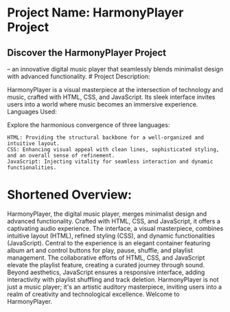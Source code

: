 # Project Name: HarmonyPlayer Project

<h2> Discover the HarmonyPlayer Project</h2> – an innovative digital music player that seamlessly blends minimalist design with advanced functionality.
# Project Description:</h1>

HarmonyPlayer is a visual masterpiece at the intersection of technology and music, crafted with HTML, CSS, and JavaScript. Its sleek interface invites users into a world where music becomes an immersive experience.
Languages Used:

Explore the harmonious convergence of three languages:

    HTML: Providing the structural backbone for a well-organized and intuitive layout.
    CSS: Enhancing visual appeal with clean lines, sophisticated styling, and an overall sense of refinement.
    JavaScript: Injecting vitality for seamless interaction and dynamic functionalities.

# Shortened Overview:

HarmonyPlayer, the digital music player, merges minimalist design and advanced functionality. Crafted with HTML, CSS, and JavaScript, it offers a captivating audio experience. The interface, a visual masterpiece, combines intuitive layout (HTML), refined styling (CSS), and dynamic functionalities (JavaScript). Central to the experience is an elegant container featuring album art and control buttons for play, pause, shuffle, and playlist management. The collaborative efforts of HTML, CSS, and JavaScript elevate the playlist feature, creating a curated journey through sound. Beyond aesthetics, JavaScript ensures a responsive interface, adding interactivity with playlist shuffling and track deletion. HarmonyPlayer is not just a music player; it's an artistic auditory masterpiece, inviting users into a realm of creativity and technological excellence. Welcome to HarmonyPlayer.
